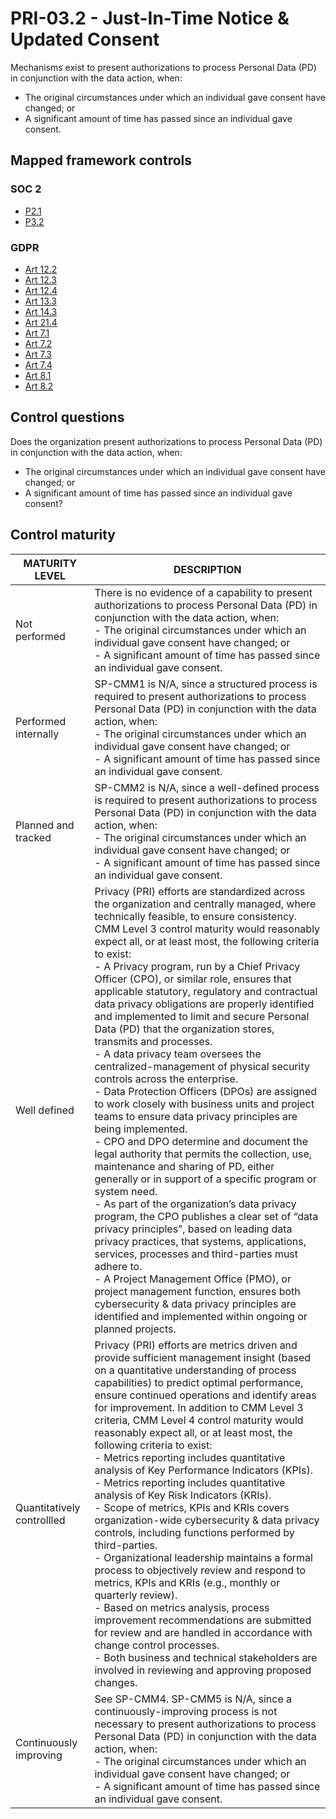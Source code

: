 # PRI-03.2 - Just-In-Time Notice & Updated Consent
Mechanisms exist to present authorizations to process Personal Data (PD) in conjunction with the data action, when:
- The original circumstances under which an individual gave consent have changed; or
- A significant amount of time has passed since an individual gave consent.
## Mapped framework controls
### SOC 2
- [P2.1](../soc2/p21.md)
- [P3.2](../soc2/p32.md)
### GDPR
- [Art 12.2](../gdpr/art12.md#Article.+12.2)
- [Art 12.3](../gdpr/art12.md#Article.+12.3)
- [Art 12.4](../gdpr/art12.md#Article.+12.4)
- [Art 13.3](../gdpr/art13.md#Article.+13.3)
- [Art 14.3](../gdpr/art14.md#Article.+14.3)
- [Art 21.4](../gdpr/art21.md#Article.+21.4)
- [Art 7.1](../gdpr/art7.md#Article.+7.1)
- [Art 7.2](../gdpr/art7.md#Article.+7.2)
- [Art 7.3](../gdpr/art7.md#Article.+7.3)
- [Art 7.4](../gdpr/art7.md#Article.+7.4)
- [Art 8.1](../gdpr/art8.md#Article.+8.1)
- [Art 8.2](../gdpr/art8.md#Article.+8.2)
## Control questions
Does the organization present authorizations to process Personal Data (PD) in conjunction with the data action, when:
- The original circumstances under which an individual gave consent have changed; or
- A significant amount of time has passed since an individual gave consent?
## Control maturity
|       MATURITY LEVEL       |                                                                                                                                                                                                                                                                                                                                                                                                                                                                                                                                                                                                                                                                                                                                               DESCRIPTION                                                                                                                                                                                                                                                                                                                                                                                                                                                                                                                                                                                                                                                                                                                                                |
|----------------------------|----------------------------------------------------------------------------------------------------------------------------------------------------------------------------------------------------------------------------------------------------------------------------------------------------------------------------------------------------------------------------------------------------------------------------------------------------------------------------------------------------------------------------------------------------------------------------------------------------------------------------------------------------------------------------------------------------------------------------------------------------------------------------------------------------------------------------------------------------------------------------------------------------------------------------------------------------------------------------------------------------------------------------------------------------------------------------------------------------------------------------------------------------------------------------------------------------------------------------------------------------------------------------------------------------------------------------------------------------------------------------------------------------------------------------------------------------------------------------------------------------------|
| Not performed              | There is no evidence of a capability to present authorizations to process Personal Data (PD) in conjunction with the data action, when:<br>- The original circumstances under which an individual gave consent have changed; or<br>- A significant amount of time has passed since an individual gave consent.                                                                                                                                                                                                                                                                                                                                                                                                                                                                                                                                                                                                                                                                                                                                                                                                                                                                                                                                                                                                                                                                                                                                                                                           |
| Performed internally       | SP-CMM1 is N/A, since a structured process is required to present authorizations to process Personal Data (PD) in conjunction with the data action, when:<br>- The original circumstances under which an individual gave consent have changed; or<br>- A significant amount of time has passed since an individual gave consent.                                                                                                                                                                                                                                                                                                                                                                                                                                                                                                                                                                                                                                                                                                                                                                                                                                                                                                                                                                                                                                                                                                                                                                         |
| Planned and tracked        | SP-CMM2 is N/A, since a well-defined process is required to present authorizations to process Personal Data (PD) in conjunction with the data action, when:<br>- The original circumstances under which an individual gave consent have changed; or<br>- A significant amount of time has passed since an individual gave consent.                                                                                                                                                                                                                                                                                                                                                                                                                                                                                                                                                                                                                                                                                                                                                                                                                                                                                                                                                                                                                                                                                                                                                                       |
| Well defined               | Privacy (PRI) efforts are standardized across the organization and centrally managed, where technically feasible, to ensure consistency. CMM Level 3 control maturity would reasonably expect all, or at least most, the following criteria to exist:<br>- A Privacy program, run by a Chief Privacy Officer (CPO), or similar role, ensures that applicable statutory, regulatory and contractual data privacy obligations are properly identified and implemented to limit and secure Personal Data (PD) that the organization stores, transmits and processes.<br>- A data privacy team oversees the centralized-management of physical security controls across the enterprise. <br>- Data Protection Officers (DPOs) are assigned to work closely with business units and project teams to ensure data privacy principles are being implemented.<br>- CPO and DPO determine and document the legal authority that permits the collection, use, maintenance and sharing of PD, either generally or in support of a specific program or system need.<br>- As part of the organization’s data privacy program, the CPO publishes a clear set of “data privacy principles”, based on leading data privacy practices, that systems, applications, services, processes and third-parties must adhere to. <br>- A Project Management Office (PMO), or project management function, ensures both cybersecurity & data privacy principles are identified and implemented within ongoing or planned projects. |
| Quantitatively controllled | Privacy (PRI) efforts are metrics driven and provide sufficient management insight (based on a quantitative understanding of process capabilities) to predict optimal performance, ensure continued operations and identify areas for improvement. In addition to CMM Level 3 criteria, CMM Level 4 control maturity would reasonably expect all, or at least most, the following criteria to exist:<br>- 	Metrics reporting includes quantitative analysis of Key Performance Indicators (KPIs).<br>- 	Metrics reporting includes quantitative analysis of Key Risk Indicators (KRIs).<br>- 	Scope of metrics, KPIs and KRIs covers organization-wide cybersecurity & data privacy controls, including functions performed by third-parties.<br>- 	Organizational leadership maintains a formal process to objectively review and respond to metrics, KPIs and KRIs (e.g., monthly or quarterly review).<br>- 	Based on metrics analysis, process improvement recommendations are submitted for review and are handled in accordance with change control processes.<br>- 	Both business and technical stakeholders are involved in reviewing and approving proposed changes.                                                                                                                                                                                                                                                                                                                                  |
| Continuously improving     | See SP-CMM4. SP-CMM5 is N/A, since a continuously-improving process is not necessary to present authorizations to process Personal Data (PD) in conjunction with the data action, when:<br>- The original circumstances under which an individual gave consent have changed; or<br>- A significant amount of time has passed since an individual gave consent.                                                                                                                                                                                                                                                                                                                                                                                                                                                                                                                                                                                                                                                                                                                                                                                                                                                                                                                                                                                                                                                                                                                                           |
